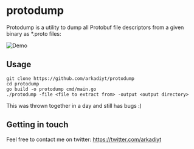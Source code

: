 # protodump

Protodump is a utility to dump all Protobuf file descriptors from a given binary as *.proto files:

![Demo](https://raw.githubusercontent.com/arkadiyt/protodump/main/demo/demo.gif)

## Usage

```
git clone https://github.com/arkadiyt/protodump
cd protodump
go build -o protodump cmd/main.go
./protodump -file <file to extract from> -output <output directory>
```

This was thrown together in a day and still has bugs :)

## Getting in touch

Feel free to contact me on twitter: https://twitter.com/arkadiyt

